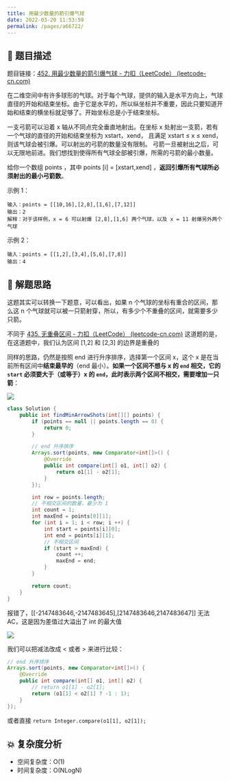 ```yaml
---
title: 用最少数量的箭引爆气球
date: 2022-03-20 11:53:59
permalink: /pages/a66722/
---
```


## 📃 题目描述

题目链接：[452. 用最少数量的箭引爆气球 - 力扣（LeetCode） (leetcode-cn.com)](https://leetcode-cn.com/problems/minimum-number-of-arrows-to-burst-balloons/)

在二维空间中有许多球形的气球。对于每个气球，提供的输入是水平方向上，气球直径的开始和结束坐标。由于它是水平的，所以纵坐标并不重要，因此只要知道开始和结束的横坐标就足够了。开始坐标总是小于结束坐标。

一支弓箭可以沿着 x 轴从不同点完全垂直地射出。在坐标 x 处射出一支箭，若有一个气球的直径的开始和结束坐标为 xstart，xend， 且满足  xstart ≤ x ≤ xend，则该气球会被引爆。可以射出的弓箭的数量没有限制。 弓箭一旦被射出之后，可以无限地前进。我们想找到使得所有气球全部被引爆，所需的弓箭的最小数量。

给你一个数组 points ，其中 points [i] = [xstart,xend] ，**返回引爆所有气球所必须射出的最小弓箭数**。


示例 1：

```
输入：points = [[10,16],[2,8],[1,6],[7,12]]
输出：2
解释：对于该样例，x = 6 可以射爆 [2,8],[1,6] 两个气球，以及 x = 11 射爆另外两个气球
```

示例 2：

```
输入：points = [[1,2],[3,4],[5,6],[7,8]]
输出：4
```

## 🔔 解题思路

这题其实可以转换一下题意，可以看出，如果 n 个气球的坐标有重合的区间，那么这 n 个气球就可以被一只箭射穿，所以，有多少个不重叠的区间，就需要多少只箭。

不同于 [435. 无重叠区间 - 力扣（LeetCode） (leetcode-cn.com)](https://leetcode-cn.com/problems/non-overlapping-intervals/) 这道题的是，在这道题中，我们认为区间 [1,2] 和 [2,3] 的边界是重叠的

同样的思路，仍然是按照 end 进行升序排序，选择第一个区间 x，这个 x 是在当前所有区间中**结束最早的**（end 最小）。**如果一个区间不想与 x 的 `end` 相交，它的 `start` 必须要大于（或等于）x 的 `end`，此时表示两个区间不相交，需要增加一只箭**：

![](C:\Users\19124\AppData\Roaming\Typora\typora-user-images\image-20220107164332229.png)


```java
class Solution {
    public int findMinArrowShots(int[][] points) {
        if (points == null || points.length == 0) {
            return 0;
        }

        // end 升序排序
        Arrays.sort(points, new Comparator<int[]>() {
            @Override
            public int compare(int[] o1, int[] o2) {
                return o1[1] - o2[1];
            }
        });

        int row = points.length;
        // 不相交区间的数量，最少为 1
        int count = 1;
        int maxEnd = points[0][1];
        for (int i = 1; i < row; i ++) {
            int start = points[i][0];
            int end = points[i][1];
            // 不相交区间
            if (start > maxEnd) {
                count ++;
                maxEnd = end;
            }
        }

        return count;
    }
}
```

报错了，[[-2147483646,-2147483645],[2147483646,2147483647]] 无法 AC，这是因为差值过大溢出了 int 的最大值

![](https://gitee.com/veal98/images/raw/master/img/20220107170801.png)

我们可以把减法改成 < 或者 > 来进行比较：

```java
// end 升序排序
Arrays.sort(points, new Comparator<int[]>() {
    @Override
    public int compare(int[] o1, int[] o2) {
        // return o1[1] - o2[1];
        return (o1[1] < o2[1] ? -1 : 1);
    }
});
```

或者直接 `return Integer.compare(o1[1], o2[1]);`

## 💥 复杂度分析

- 空间复杂度：O(1)
- 时间复杂度：O(NLogN)

